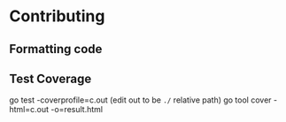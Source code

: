 # Contributing

## Formatting code

## Test Coverage

go test -coverprofile=c.out
(edit out to be `./` relative path) 
go tool cover -html=c.out -o=result.html